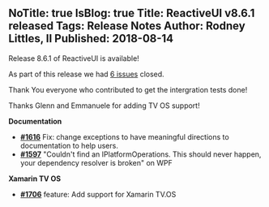 NoTitle: true
IsBlog: true
Title: ReactiveUI v8.6.1 released
Tags: Release Notes
Author: Rodney Littles, II
Published: 2018-08-14
---

Release 8.6.1 of ReactiveUI is available!

As part of this release we had [6 issues](https://github.com/reactiveui/ReactiveUI/issues?milestone=14&state=closed) closed.

Thank You everyone who contributed to get the intergration tests done!

Thanks Glenn and Emmanuele for adding TV OS support!

__Documentation__

- [__#1616__](https://github.com/reactiveui/ReactiveUI/pull/1616) Fix: change exceptions to have meaningful directions to documentation to help users.
- [__#1597__](https://github.com/reactiveui/ReactiveUI/issues/1597) "Couldn't find an IPlatformOperations. This should never happen, your dependency resolver is broken" on WPF

__Xamarin TV OS__

- [__#1706__](https://github.com/reactiveui/ReactiveUI/pull/1706) feature: Add support for Xamarin TV.OS

